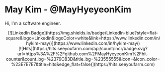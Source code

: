 # May Kim - @MayHyeyeonKim
Hi, I'm a software engineer.

<div align="center">
[![LinkedIn Badge](https://img.shields.io/badge/LinkedIn-blue?style=flat-square&logo=Linkedin&logoColor=white&link=https://www.linkedin.com/in/hykim-may/)](https://www.linkedin.com/in/hykim-may/)
</div>

<div align="center">
[![Hits](https://hits.seeyoufarm.com/api/count/incr/badge.svg?url=https%3A%2F%2Fgithub.com%2FMayHyeyeonKim%2Fhit-counter&count_bg=%2379C83D&title_bg=%23555555&icon=&icon_color=%23E7E7E7&title=hits&edge_flat=false)](https://hits.seeyoufarm.com)
</div>
